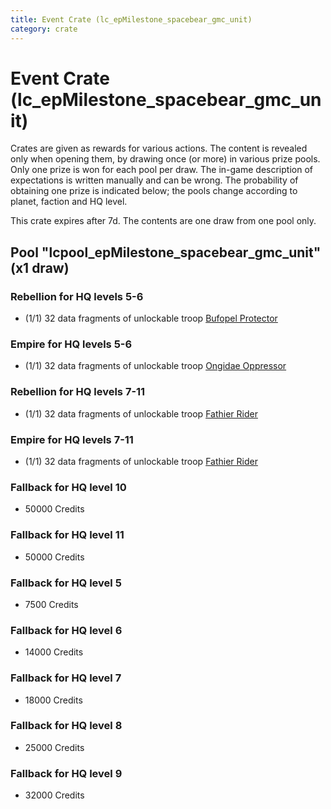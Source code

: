 ```yaml
---
title: Event Crate (lc_epMilestone_spacebear_gmc_unit)
category: crate
---
```


# Event Crate (lc_epMilestone_spacebear_gmc_unit)

Crates are given as rewards for various actions. The content is revealed only when opening them, by drawing once (or more) in various prize pools. Only one prize is won for each pool per draw. The in-game description of expectations is written manually and can be wrong. The probability of obtaining one prize is indicated below; the pools change according to planet, faction and HQ level.

This crate expires after 7d. The contents are one draw from one pool only.

## Pool "lcpool_epMilestone_spacebear_gmc_unit" (x1 draw)

### Rebellion for HQ levels 5-6

  * (1/1) 32 data fragments of unlockable troop [Bufopel Protector](FurCoat)

### Empire for HQ levels 5-6

  * (1/1) 32 data fragments of unlockable troop [Ongidae Oppressor](ApeMan)

### Rebellion for HQ levels 7-11

  * (1/1) 32 data fragments of unlockable troop [Fathier Rider](RebelGoldenMileCreature)

### Empire for HQ levels 7-11

  * (1/1) 32 data fragments of unlockable troop [Fathier Rider](EmpireGoldenMileCreature)

### Fallback for HQ level 10

  * 50000 Credits

### Fallback for HQ level 11

  * 50000 Credits

### Fallback for HQ level 5

  * 7500 Credits

### Fallback for HQ level 6

  * 14000 Credits

### Fallback for HQ level 7

  * 18000 Credits

### Fallback for HQ level 8

  * 25000 Credits

### Fallback for HQ level 9

  * 32000 Credits